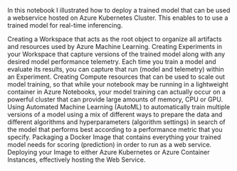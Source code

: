 In this notebook I illustrated how to deploy a trained model that can be used a webservice hosted on Azure Kubernetes Cluster. This enables to to use a trained model for real-time inferencing.


Creating a Workspace that acts as the root object to organize all artifacts and resources used by Azure Machine Learning.
Creating Experiments in your Workspace that capture versions of the trained model along with any desired model performance telemetry. Each time you train a model and evaluate its results, you can capture that run (model and telemetry) within an Experiment.
Creating Compute resources that can be used to scale out model training, so that while your notebook may be running in a lightweight container in Azure Notebooks, your model training can actually occur on a powerful cluster that can provide large amounts of memory, CPU or GPU.
Using Automated Machine Learning (AutoML) to automatically train multiple versions of a model using a mix of different ways to prepare the data and different algorithms and hyperparameters (algorithm settings) in search of the model that performs best according to a performance metric that you specify.
Packaging a Docker Image that contains everything your trained model needs for scoring (prediction) in order to run as a web service.
Deploying your Image to either Azure Kubernetes or Azure Container Instances, effectively hosting the Web Service.
